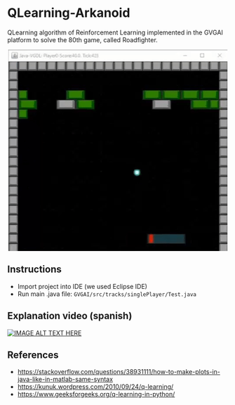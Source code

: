 # QLearning-Arkanoid 
QLearning algorithm of Reinforcement Learning implemented in the GVGAI platform to solve the 80th game, called Roadfighter.

<p align="center">
<img src="GVGAI/resources/arkanoid.gif" align="center" width="500" height="458"/>
</p>

## Instructions
- Import project into IDE (we used Eclipse IDE)
- Run main .java file:
`GVGAI/src/tracks/singlePlayer/Test.java`

## Explanation video (spanish)
[![IMAGE ALT TEXT HERE](https://i.gyazo.com/0ab8c8e4b5a58f93bdb064d58e1d03e1.jpg)](https://www.youtube.com/watch?v=Dsuh_rQo7NI)


## References
- https://stackoverflow.com/questions/38931111/how-to-make-plots-in-java-like-in-matlab-same-syntax
- https://kunuk.wordpress.com/2010/09/24/q-learning/
- https://www.geeksforgeeks.org/q-learning-in-python/
